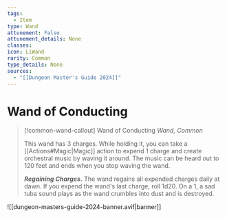 ```yaml
---
tags:
  - Item
type: Wand
attunement: False
attunement_details: None
classes:
icon: LiWand
rarity: Common
type_details: None
sources: 
  - "[[Dungeon Master's Guide 2024]]"
---
```

# Wand of Conducting
>[!common-wand-callout] Wand of Conducting
>_Wand, Common_
>
>This wand has 3 charges. While holding it, you can take a [[Actions#Magic\|Magic]] action to expend 1 charge and create orchestral music by waving it around. The music can be heard out to 120 feet and ends when you stop waving the wand.
>
>**_Regaining Charges._** The wand regains all expended charges daily at dawn. If you expend the wand's last charge, roll 1d20. On a 1, a sad tuba sound plays as the wand crumbles into dust and is destroyed.
>


![[dungeon-masters-guide-2024-banner.avif|banner]]